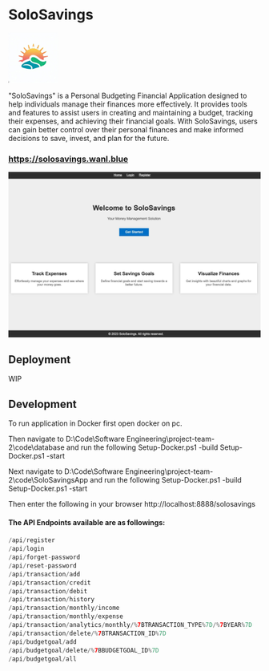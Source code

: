 # SoloSavings 
<img src="misc/LOGO.png" width="100" height="100" alt="LOGO">

"SoloSavings" is a Personal Budgeting Financial Application designed to help individuals manage their finances more effectively. It provides tools and features to assist users in creating and maintaining a budget, tracking their expenses, and achieving their financial goals. With SoloSavings, users can gain better control over their personal finances and make informed decisions to save, invest, and plan for the future.

### https://solosavings.wanl.blue 
![Dashboard](misc/dashboard.jpg)

## Deployment

WIP

## Development

To run application in Docker first open docker on pc.

Then navigate to 
D:\Code\Software Engineering\project-team-2\code\database
and run the following
Setup-Docker.ps1 -build
Setup-Docker.ps1 -start

Next navigate to
D:\Code\Software Engineering\project-team-2\code\SoloSavingsApp
and run the following
Setup-Docker.ps1 -build
Setup-Docker.ps1 -start

Then enter the following in your browser
http://localhost:8888/solosavings

#### The API Endpoints available are as followings:
```java
/api/register
/api/login
/api/forget-password
/api/reset-password
/api/transaction/add
/api/transaction/credit
/api/transaction/debit
/api/transaction/history
/api/transaction/monthly/income
/api/transaction/monthly/expense
/api/transaction/analytics/monthly/%7BTRANSACTION_TYPE%7D/%7BYEAR%7D
/api/transaction/delete/%7BTRANSACTION_ID%7D
/api/budgetgoal/add
/api/budgetgoal/delete/%7BBUDGETGOAL_ID%7D
/api/budgetgoal/all
```
